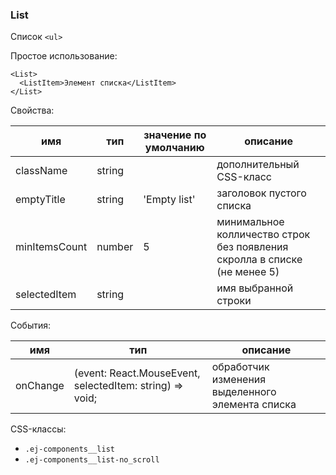 ### List ###
Список `<ul>`

Простое использование:
```
<List>
  <ListItem>Элемент списка</ListItem>
</List>
```

Свойства:

| имя           | тип    | значение по умолчанию | описание                                                                  |
|---------------|--------|-----------------------|---------------------------------------------------------------------------|
| className     | string |                       | дополнительный CSS-класс                                                  |
| emptyTitle    | string | 'Empty list'          | заголовок пустого списка                                                  |
| minItemsCount | number | 5                     | минимальное колличество строк без появления скролла в списке (не менее 5) |
| selectedItem  | string |                       | имя выбранной строки                                                      |

События:

| имя      | тип                                                                   | описание                                         |
|----------|-----------------------------------------------------------------------|--------------------------------------------------|
| onChange | (event: React.MouseEvent<HTMLElement>, selectedItem: string) => void; | обработчик изменения выделенного элемента списка |

CSS-классы:

* `.ej-components__list`
* `.ej-components__list-no_scroll`
